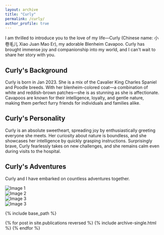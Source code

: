 ```yaml
---
layout: archive
title: "Curly"
permalink: /curly/
author_profile: true
---
```


I am thrilled to introduce you to the love of my life—Curly (Chinese name: 小卷毛儿 Xiao Juan Mao Er), my adorable Blenheim Cavapoo. Curly has brought immense joy and companionship into my world, and I can't wait to share her story with you.

## Curly's Background

Curly is born in Jan 2023. She is a mix of the Cavalier King Charles Spaniel and Poodle breeds. With her blenheim-colored coat—a combination of white and reddish-brown patches—she is as stunning as she is affectionate. Cavapoos are known for their intelligence, loyalty, and gentle nature, making them perfect furry friends for individuals and families alike.

## Curly's Personality
Curly is an absolute sweetheart, spreading joy by enthusiastically greeting everyone she meets. Her curiosity about nature is boundless, and she showcases her intelligence by quickly grasping instructions. Surprisingly brave, Curly fearlessly takes on new challenges, and she remains calm even during visits to the hospital.

## Curly's Adventures
Curly and I have embarked on countless adventures together.

<div class="image-gallery">
  <div class="grid-item"><img src="../images/IMG_3050.png" alt="Image 1"></div>
  <div class="grid-item"><img src="../images/IMG_2109.png" alt="Image 2"></div>
  <div class="grid-item"><img src="../images/IMG_2437.png" alt="Image 3"></div>
  <div class="grid-item"><img src="../images/IMG_3282.png" alt="Image 3"></div>
  <!-- Add more grid items as needed -->
</div>

<!-- <img src='../images/IMG_3050.png' width="500" >
<img src='../images/IMG_2109.png' width="500" >
<img src='../images/IMG_2437.png' width="500" >
<img src='../images/IMG_3282.png' width="500" > -->


<!-- 
{% if author.googlescholar %}
  You can also find my articles on <u><a href="{{author.googlescholar}}">my Google Scholar profile</a>.</u>
{% endif %}
 -->
{% include base_path %}

{% for post in site.publications reversed %}
  {% include archive-single.html %}
{% endfor %}
